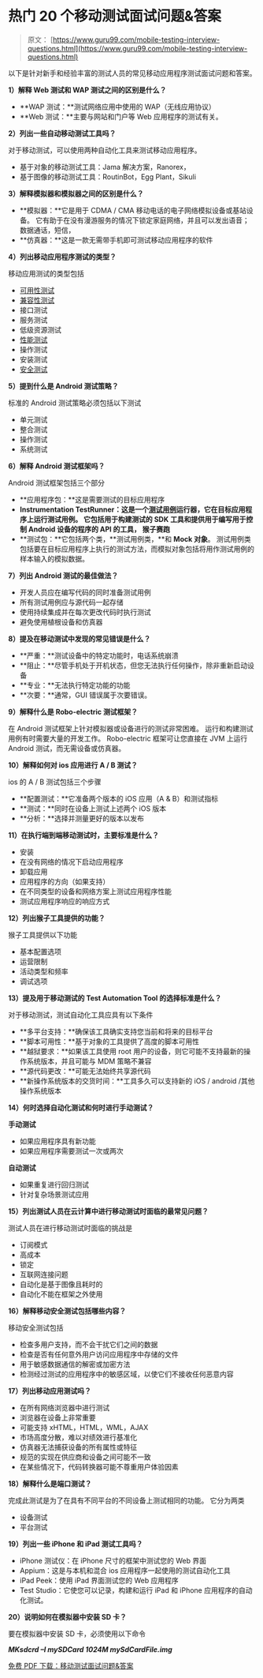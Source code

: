 # 热门 20 个移动测试面试问题&答案

> 原文： [https://www.guru99.com/mobile-testing-interview-questions.html](https://www.guru99.com/mobile-testing-interview-questions.html)

以下是针对新手和经验丰富的测试人员的常见移动应用程序测试面试问题和答案。

**1）解释 Web 测试和 WAP 测试之间的区别是什么？**

*   **WAP 测试：**测试网络应用中使用的 WAP（无线应用协议）
*   **Web 测试：**主要与网站和门户等 Web 应用程序的测试有关。

**2）列出一些自动移动测试工具吗？**

对于移动测试，可以使用两种自动化工具来测试移动应用程序。

*   基于对象的移动测试工具：Jama 解决方案，Ranorex，
*   基于图像的移动测试工具：RoutinBot，Egg Plant，Sikuli

**3）解释模拟器和模拟器之间的区别是什么？**

*   **模拟器：**它是用于 CDMA / CMA 移动电话的电子网络模拟设备或基站设备。 它有助于在没有漫游服务的情况下锁定家庭网络，并且可以发出语音； 数据通话，短信，
*   **仿真器：**这是一款无需带手机即可测试移动应用程序的软件

**4）列出移动应用程序测试的类型？**

移动应用测试的类型包括

*   [可用性测试](/usability-testing-tutorial.html)
*   [兼容性测试](/compatibility-testing.html)
*   接口测试
*   服务测试
*   低级资源测试
*   [性能测试](/performance-testing.html)
*   操作测试
*   安装测试
*   [安全测试](/what-is-security-testing.html)

**5）提到什么是 Android 测试策略？**

标准的 Android 测试策略必须包括以下测试

*   单元测试
*   整合测试
*   操作测试
*   系统测试

**6）解释 Android 测试框架吗？**

Android 测试框架包括三个部分

*   **应用程序包：**这是需要测试的目标应用程序
*   **Instrumentation TestRunner：**这是一个[测试用例](/test-case.html)运行器，它在目标应用程序上运行测试用例。 它包括用于构建测试的 **SDK** **工具**和提供用于编写​​用于控制 Android 设备的程序的 **API** 的**工具， 猴子赛跑**
*   **测试包：**它包括两个类，**测试用例类，**和 **Mock 对象**。 测试用例类包括要在目标应用程序上执行的测试方法，而模拟对象包括将用作测试用例的样本输入的模拟数据。

**7）列出 Android 测试的最佳做法？**

*   开发人员应在编写代码的同时准备测试用例
*   所有测试用例应与源代码一起存储
*   使用持续集成并在每次更改代码时执行测试
*   避免使用植根设备和仿真器

**8）提及在移动测试中发现的常见错误是什么？**

*   **严重：**测试设备中的特定功能时，电话系统崩溃
*   **阻止：**尽管手机处于开机状态，但您无法执行任何操作，除非重新启动设备
*   **专业：**无法执行特定功能的功能
*   **次要：**通常，GUI 错误属于次要错误。

**9）解释什么是 Robo-electric 测试框架？**

在 Android 测试框架上针对模拟器或设备进行的测试非常困难。 运行和构建测试用例有时需要大量的开发工作。 Robo-electric 框架可让您直接在 JVM 上运行 Android 测试，而无需设备或仿真器。

**10）解释如何对 ios 应用进行 A / B 测试？**

ios 的 A / B 测试包括三个步骤

*   **配置测试：**它准备两个版本的 iOS 应用（A & B）和测试指标
*   **测试：**同时在设备上测试上述两个 iOS 版本
*   **分析：**选择并测量更好的版本以发布

**11）在执行端到端移动测试时，主要标准是什么？**

*   安装
*   在没有网络的情况下启动应用程序
*   卸载应用
*   应用程序的方向（如果支持）
*   在不同类型的设备和网络方案上测试应用程序性能
*   测试应用程序响应的响应方式

**12）列出猴子工具提供的功能？**

猴子工具提供以下功能

*   基本配置选项
*   运营限制
*   活动类型和频率
*   调试选项

**13）提及用于移动测试的 Test Automation Tool 的选择标准是什么？**

对于移动测试，测试自动化工具应具有以下条件

*   **多平台支持：**确保该工具确实支持您当前和将来的目标平台
*   **脚本可用性：**基于对象的工具提供了高度的脚本可用性
*   **越狱要求：**如果该工具使用 root 用户的设备，则它可能不支持最新的操作系统版本，并且可能与 MDM 策略不兼容
*   **源代码更改：**可能无法始终共享源代码
*   **新操作系统版本的交货时间：**工具多久可以支持新的 iOS / android /其他操作系统版本

**14）何时选择自动化测试和何时进行手动测试？**

**手动测试**

*   如果应用程序具有新功能
*   如果应用程序需要测试一次或两次

**自动测试**

*   如果重复进行回归测试
*   针对复杂场景测试应用

**15）列出测试人员在云计算中进行移动测试时面临的最常见问题？**

测试人员在进行移动测试时面临的挑战是

*   订阅模式
*   高成本
*   锁定
*   互联网连接问题
*   自动化是基于图像且耗时的
*   自动化不能在框架之外使用

**16）解释移动安全测试包括哪些内容？**

移动安全测试包括

*   检查多用户支持，而不会干扰它们之间的数据
*   检查是否有任何意外用户访问应用程序中存储的文件
*   用于敏感数据通信的解密或加密方法
*   检测经过测试的应用程序中的敏感区域，以使它们不接收任何恶意内容

**17）列出移动应用测试吗？**

*   在所有网络浏览器中进行测试
*   浏览器在设备上非常重要
*   可能支持 xHTML，HTML，WML，AJAX
*   市场高度分散，难以对绩效进行基准化
*   仿真器无法捕获设备的所有属性或特征
*   规范的实现在供应商和设备之间可能不一致
*   在某些情况下，代码转换器可能不尊重用户体验因素

**18）解释什么是端口测试？**

完成此测试是为了在具有不同平台的不同设备上测试相同的功能。 它分为两类

*   设备测试
*   平台测试

**19）列出一些 iPhone 和 iPad 测试工具吗？**

*   iPhone 测试仪：在 iPhone 尺寸的框架中测试您的 Web 界面
*   Appium：这是与本机和混合 ios 应用程序一起使用的测试自动化工具
*   iPad Peek：使用 iPad 界面测试您的 Web 应用程序
*   Test Studio：它使您可以记录，构建和运行 iPad 和 iPhone 应用程序的自动化测试。

**20）说明如何在模拟器中安装 SD 卡？**

要在模拟器中安装 SD 卡，必须使用以下命令

***MKsdcrd –I mySDCard 1024M mySdCardFile.img***

[免费 PDF 下载：移动测试面试问题&答案](#)